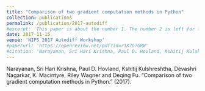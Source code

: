 ```yaml
---
title: "Comparison of two gradient computation methods in Python"
collection: publications
permalink: /publication/2017-autodiff
#excerpt: 'This paper is about the number 1. The number 2 is left for future work.'
date: 2017-11-15
venue: 'NIPS 2017 Autodiff Workshop'
#paperurl: 'https://openreview.net/pdf?id=r1K7G7GRW'
#citation: 'Narayanan, Sri Hari Krishna, Paul D. Hovland, Kshitij Kulshreshtha, Devashri Nagarkar, K. Macintyre, Riley Wagner and Deqing Fu. “Comparison of two gradient computation methods in Python.” (2017).'
---
```


Narayanan, Sri Hari Krishna, Paul D. Hovland, Kshitij Kulshreshtha, Devashri Nagarkar, K. Macintyre, Riley Wagner and Deqing Fu. “Comparison of two gradient computation methods in Python.” (2017).
